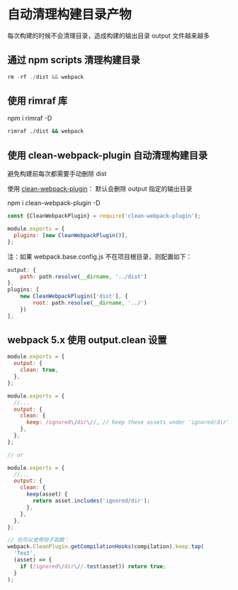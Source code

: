 # 自动清理构建目录产物

每次构建的时候不会清理目录，造成构建的输出目录 output 文件越来越多

## 通过 npm scripts 清理构建目录

```js
rm -rf ./dist && webpack
```

## 使用 rimraf 库

npm i rimraf -D

```bash
rimraf ./dist && webpack
```

## 使用 clean-webpack-plugin 自动清理构建目录

避免构建前每次都需要手动删除 dist

使用 [clean-webpack-plugin](https://www.npmjs.com/package/clean-webpack-plugin)： 默认会删除 output 指定的输出目录

npm i clean-webpack-plugin -D

```js
const {CleanWebpackPlugin} = require('clean-webpack-plugin');

module.exports = {
  plugins: [new CleanWebpackPlugin()],
};
```

注：如果 webpack.base.config.js 不在项目根目录，则配置如下：

```js
output: {
    path: path.resolve(__dirname, '../dist')
},
plugins: [
    new CleanWebpackPlugin(['dist'], {
        root: path.resolve(__dirname, '../')
    })
],
```

## webpack 5.x 使用 output.clean 设置

```js
module.exports = {
  output: {
    clean: true,
  },
};

module.exports = {
  //...
  output: {
    clean: {
      keep: /ignored\/dir\//, // Keep these assets under 'ignored/dir'.
    },
  },
};

// or

module.exports = {
  //...
  output: {
    clean: {
      keep(asset) {
        return asset.includes('ignored/dir');
      },
    },
  },
};

// 也可以使用钩子函数：
webpack.CleanPlugin.getCompilationHooks(compilation).keep.tap(
  'Test',
  (asset) => {
    if (/ignored\/dir\//.test(asset)) return true;
  }
);
```

